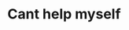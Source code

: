 <!DOCTYPE html>
<html>
  <head>
  
  </head>
  <body>
    <h1>Cant help myself</h1>
  </body>
</html>
